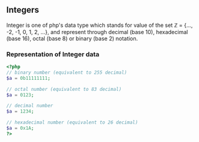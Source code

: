 ## Integers 

Integer is one of php's data type which stands for value of the set  ℤ = {..., -2, -1, 0, 1, 2, ...}, and represent through decimal (base 10), hexadecimal (base 16), octal (base 8) or binary (base 2) notation.

### Representation of Integer data

```php
<?php
// binary number (equivalent to 255 decimal)
$a = 0b11111111; 

// octal number (equivalent to 83 decimal)
$a = 0123; 

// decimal number
$a = 1234; 

// hexadecimal number (equivalent to 26 decimal)
$a = 0x1A; 
?>
```




